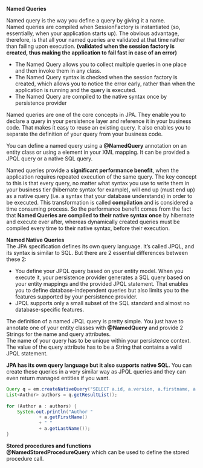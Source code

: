 **Named Queries**  

Named query is the way you define a query by giving it a name.  
Named queries are compiled when SessionFactory is instantiated (so, essentially, 
when your application starts up). The obvious advantage, therefore, is that all 
your named queries are validated at that time rather than failing upon execution.
**(validated when the session factory is created, thus making the application to fail fast in case of an error)**

- The Named Query allows you to collect multiple queries in one place and then invoke them in any class.
- The Named Query syntax is checked when the session factory is created, which allows you to notice the error early, rather than when the application is running and the query is executed.
- The Named Query are compiled to the native syntax once by persistence provider

Named queries are one of the core concepts in JPA. They enable you to declare a query in 
your persistence layer and reference it in your business code. That makes it easy to 
reuse an existing query. It also enables you to separate the definition of your query 
from your business code.

You can define a named query using a **@NamedQuery** annotation on an entity class or 
using a **<named-query />** element in your XML mapping. 
It can be provided a JPQL query or a native SQL query.

Named queries provide a **significant performance benefit**, when the application requires 
repeated execution of the same query. The key concept to this is that every query, no 
matter what syntax you use to write them in your business tier (hibernate syntax for 
example), will end up (must end up) as a native query (i.e. a syntax that your database 
understands) in order to be executed. This transformation is called **compilation** and is 
considered a time consuming process. So the performance benefit comes from the fact that 
**Named Queries are compiled to their native syntax once** by hibernate and execute ever after, 
whereas dynamically created queries must be compiled every time to their native syntax, 
before their execution.

**Named Native Queries**  
The JPA specification defines its own query language. It’s called JPQL, and its syntax 
is similar to SQL. But there are 2 essential differences between these 2:

- You define your JPQL query based on your entity model. When you execute it, your 
persistence provider generates a SQL query based on your entity mappings and the 
provided JPQL statement. That enables you to define database-independent queries 
but also limits you to the features supported by your persistence provider.
- JPQL supports only a small subset of the SQL standard and almost no database-specific 
features.

The definition of a named JPQL query is pretty simple. You just have to annotate one 
of your entity classes with **@NamedQuery** and provide 2 Strings for the name and 
query attributes.  
The name of your query has to be unique within your persistence context.  
The value of the query attribute has to be a String that contains a valid JPQL statement. 

**JPA has its own query language but it also supports native SQL.** 
You can create these queries in a very similar way as JPQL queries and they can 
even return managed entities if you want. 
```java
Query q = em.createNativeQuery("SELECT a.id, a.version, a.firstname, a.lastname FROM Author a", Author.class);
List<Author> authors = q.getResultList();
 
for (Author a : authors) {
    System.out.println("Author "
            + a.getFirstName()
            + " "
            + a.getLastName());
}
```

**Stored procedures and functions**  
**@NamedStoredProcedureQuery** which can be used to define the stored procedure call. 
